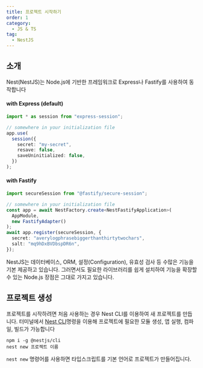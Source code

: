 ```yaml
---
title: 프로젝트 시작하기
order: 1
category:
  - JS & TS
tag:
  - NestJS
---
```


## 소개

Nest(NestJS)는 Node.js에 기반한 프레임워크로 Express나 Fastify를 사용하여 동작합니다

#### with Express (default)

```typescript
import * as session from "express-session";

// somewhere in your initialization file
app.use(
  session({
    secret: "my-secret",
    resave: false,
    saveUninitialized: false,
  })
);
```

#### with Fastify

```typescript
import secureSession from "@fastify/secure-session";

// somewhere in your initialization file
const app = await NestFactory.create<NestFastifyApplication>(
  AppModule,
  new FastifyAdapter()
);
await app.register(secureSession, {
  secret: "averylogphrasebiggerthanthirtytwochars",
  salt: "mq9hDxBVDbspDR6n",
});
```

NestJS는 데이터베이스, ORM, 설정(Configuration), 유효성 검사 등 수많은 기능을 기본 제공하고 있습니다.
그러면서도 필요한 라이브러리를 쉽게 설치하여 기능을 확장할 수 있는 Node.js 장점은 그대로 가지고 있습니다.

## 프로젝트 생성

프로젝트를 시작하려면 처음 사용하는 경우 Nest CLI를 이용하여 새 프로젝트를 만듭니다.
터미널에서 [Nest CLI](https://docs.nestjs.com/cli/usages)명령을 이용해
프로젝트에 필요한 모듈 생성, 앱 실행, 컴파일, 빌드가 가능합니다

```cli
npm i -g @nestjs/cli
nest new 프로젝트 이름
```

`nest new` 명령어를 사용하면 타입스크립트를 기본 언어로 프로젝트가 만들어집니다.

